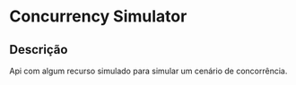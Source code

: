 # Concurrency Simulator

## Descrição 

Api com algum recurso simulado para simular um cenário de concorrência.
